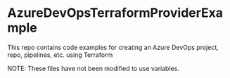 # AzureDevOpsTerraformProviderExample
This repo contains code examples for creating an Azure DevOps project, repo, pipelines, etc. using Terraform

NOTE: These files have not been modified to use variables.
